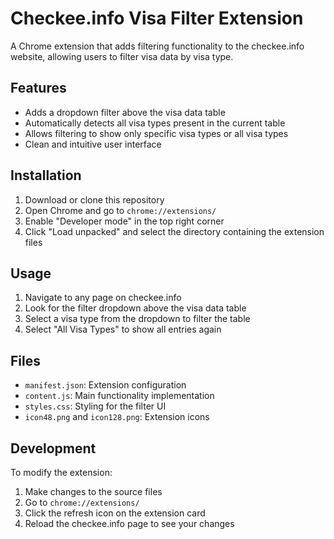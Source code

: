 # Checkee.info Visa Filter Extension

A Chrome extension that adds filtering functionality to the checkee.info website, allowing users to filter visa data by visa type.

## Features

- Adds a dropdown filter above the visa data table
- Automatically detects all visa types present in the current table
- Allows filtering to show only specific visa types or all visa types
- Clean and intuitive user interface

## Installation

1. Download or clone this repository
2. Open Chrome and go to `chrome://extensions/`
3. Enable "Developer mode" in the top right corner
4. Click "Load unpacked" and select the directory containing the extension files

## Usage

1. Navigate to any page on checkee.info
2. Look for the filter dropdown above the visa data table
3. Select a visa type from the dropdown to filter the table
4. Select "All Visa Types" to show all entries again

## Files

- `manifest.json`: Extension configuration
- `content.js`: Main functionality implementation
- `styles.css`: Styling for the filter UI
- `icon48.png` and `icon128.png`: Extension icons

## Development

To modify the extension:

1. Make changes to the source files
2. Go to `chrome://extensions/`
3. Click the refresh icon on the extension card
4. Reload the checkee.info page to see your changes 